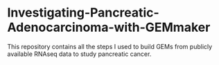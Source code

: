# Investigating-Pancreatic-Adenocarcinoma-with-GEMmaker
This repository contains all the steps I used to build GEMs from publicly available RNAseq data to study pancreatic cancer.
